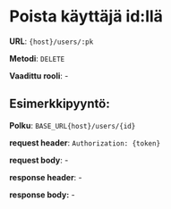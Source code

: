 # Poista käyttäjä id:llä

**URL**: `{host}/users/:pk`

**Metodi**: `DELETE`

**Vaadittu rooli**: -

## Esimerkkipyyntö:

**Polku**: `BASE_URL{host}/users/{id}`

**request header**: `Authorization: {token}`

**request body**: -

**response header**: -

**response body:** -

